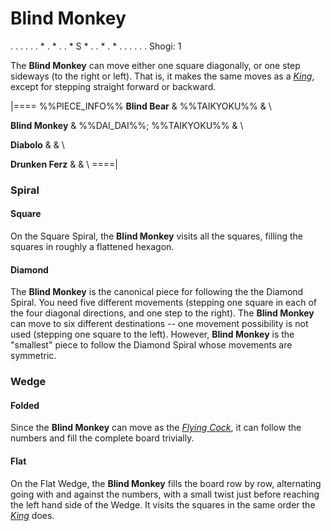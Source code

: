 # Blind Monkey

<div class = "movement">
. . . . .
. * . * .
. * S * .
. * . * .
. . . . .
Shogi: 1
</div>

The **Blind Monkey** can move either one square diagonally, or one step
sideways (to the right or left). That is, it makes the same moves
as a [*King*](king.html), except for stepping straight forward or backward.

|====
%%PIECE_INFO%%
  **Blind Bear**
& %%TAIKYOKU%%
& \\

  **Blind Monkey**
& %%DAI_DAI%%; %%TAIKYOKU%%
& \\

  **Diabolo**
&
& \\
 
  **Drunken Ferz**
&
& \\
====|

### Spiral

#### Square

On the Square Spiral, the **Blind Monkey** visits all the squares, filling the
squares in roughly a flattened hexagon.

#### Diamond

The **Blind Monkey** is the canonical piece for following the the Diamond
Spiral. You need five different movements (stepping one square in
each of the four diagonal directions, and one step to the right).
The **Blind Monkey** can move to six different destinations -- one movement
possibility is not used (stepping one square to the left). However,
**Blind Monkey** is the "smallest" piece to follow the Diamond Spiral whose
movements are symmetric.

### Wedge

#### Folded

Since the **Blind Monkey** can move as the [*Flying Cock*](flying_cock.html),
it can follow the numbers and fill the complete board trivially.

#### Flat

On the Flat Wedge, the **Blind Monkey** fills the board row by row,
alternating going
with and against the numbers, with a small twist just before reaching
the left hand side of the Wedge. It visits the squares in the
same order the [*King*](king.html) does.

